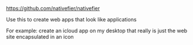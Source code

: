 https://github.com/nativefier/nativefier

Use this to create web apps that look like applications

For example: create an icloud app on my desktop that really is just the web site encapsulated in an icon

